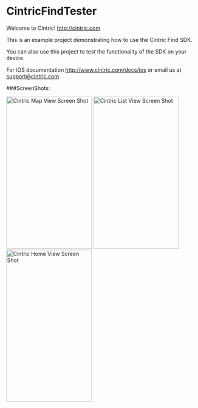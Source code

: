 CintricFindTester
===================

Welcome to Cintric! http://cintric.com

This is an example project demonstrating how to use the Cintric Find SDK.

You can also use this project to test the functionality of the SDK on your device.

For iOS documentation http://www.cintric.com/docs/ios
or email us at support@cintric.com

###ScreenShots:

<img src="https://cintric.com/img/documentation/ios/testapp1.jpg"  width="225" height="400" alt="Cintric Map View Screen Shot"> <img src="https://cintric.com/img/documentation/ios/testapp2.jpg"  width="225" height="400" alt="Cintric List View Screen Shot"> <img src="https://cintric.com/img/documentation/ios/testapp3.jpg"  width="225" height="400" alt="Cintric Home View Screen Shot">

